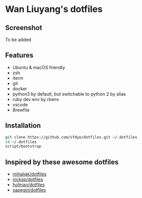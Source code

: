 # Wan Liuyang's dotfiles

## Screenshot

To be added

## Features

- Ubuntu & macOS friendly
- zsh
- iterm
- git
- docker
- python3 by default, but switchable to python 2 by alias
- ruby dev env by rbenv
- vscode
- Brewfile

## Installation

```bash
git clone https://github.com/sfdye/dotfiles.git ~/.dotfiles
cd ~/.dotfiles
script/bootstrap
```

## Inspired by these awesome dotfiles

- [mihaliak/dotfiles](https://github.com/mihaliak/dotfiles)
- [nicksp/dotfiles](https://github.com/nicksp/dotfiles)
- [holman/dotfiles](https://github.com/holman/dotfiles)
- [sapegin/dotfiles](https://github.com/sapegin/dotfiles)
